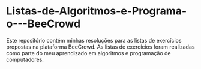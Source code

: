 # Listas-de-Algoritmos-e-Programa-o---BeeCrowd
Este repositório contém minhas resoluções para as listas de exercícios propostas na plataforma BeeCrowd. As listas de exercícios foram realizadas como parte do meu aprendizado em algoritmos e programação de computadores.
